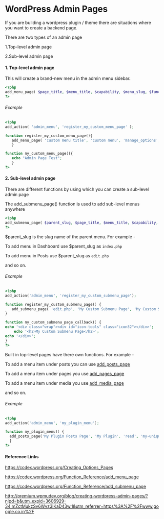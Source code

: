 WordPress Admin Pages
=====================

If you are building a wordpress plugin / theme there are situations where you want to create a backend page.

There are two types of an admin page

1.Top-level admin page

2.Sub-level admin page

#### 1. Top-level admin page

This will create a brand-new menu in the admin menu sidebar.

```php
<?php
add_menu_page( $page_title, $menu_title, $capability, $menu_slug, $function, $icon_url, $position );
?>
```

###### Example

```php
<?php
add_action( 'admin_menu', 'register_my_custom_menu_page' );

function register_my_custom_menu_page(){
   add_menu_page( 'custom menu title', 'custom menu', 'manage_options', 'custompage', 'my_custom_menu_page', plugins_url( 'myplugin/images/icon.png' ), 6 );
   }

function my_custom_menu_page(){
   echo "Admin Page Test";
   }
?>
```

#### 2. Sub-level admin page

There are different functions by using which you can create a sub-level admin page

The add_submenu_page() function is used to add sub-level menus anywhere

```php
<?php
add_submenu_page( $parent_slug, $page_title, $menu_title, $capability, $menu_slug, $function );
?>
```

$parent_slug is the slug name of the parent menu. For example -

To add menu in Dashboard use $parent_slug as `index.php`

To add menu in Posts use $parent_slug as `edit.php`

and so on.

###### Example

```php
<?php
add_action('admin_menu', 'register_my_custom_submenu_page');

function register_my_custom_submenu_page() {
   add_submenu_page( 'edit.php', 'My Custom Submenu Page', 'My Custom Submenu Page', 'manage_options', 'my-custom-submenu-page', 'my_custom_submenu_page_callback' );
}

function my_custom_submenu_page_callback() {
echo '<div class="wrap"><div id="icon-tools" class="icon32"></div>';
    echo '<h2>My Custom Submenu Page</h2>';
echo '</div>';
}
?>
```

Built in top-level pages have there own functions. For example -

To add a menu item under posts you can use [add_posts_page](https://codex.wordpress.org/Function_Reference/add_posts_page)

To add a menu item under pages you use [add_pages_page](https://codex.wordpress.org/Function_Reference/add_pages_page)

To add a menu item under media you use [add_media_page](https://codex.wordpress.org/Function_Reference/add_media_page)

and so on.

###### Example

```php
<?php
add_action('admin_menu', 'my_plugin_menu');

function my_plugin_menu() {
  add_posts_page('My Plugin Posts Page', 'My Plugin', 'read', 'my-unique-identifier', 'my_plugin_function');
  }
?>
```

#### Reference Links

https://codex.wordpress.org/Creating_Options_Pages

https://codex.wordpress.org/Function_Reference/add_menu_page

https://codex.wordpress.org/Function_Reference/add_submenu_page

http://premium.wpmudev.org/blog/creating-wordpress-admin-pages/?nlpd=b&utm_expid=3606929-34.mZctMukzSv6Wvz3lKaD43w.1&utm_referrer=https%3A%2F%2Fwww.google.co.in%2F
